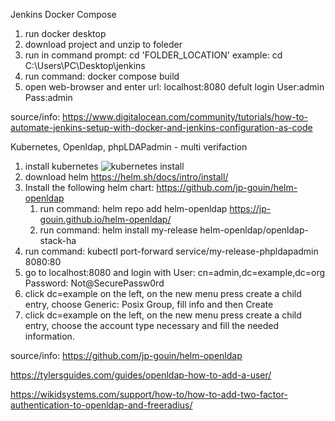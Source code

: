 Jenkins Docker Compose
1. run docker desktop
2. download project and unzip to foleder
3. run in command prompt: cd 'FOLDER_LOCATION'
example: cd C:\Users\PC\Desktop\jenkins
4. run command: docker compose build
5. open web-browser and enter url: localhost:8080 defult login User:admin Pass:admin

source/info: https://www.digitalocean.com/community/tutorials/how-to-automate-jenkins-setup-with-docker-and-jenkins-configuration-as-code

Kubernetes, Openldap, phpLDAPadmin - multi verifaction
1. install kubernetes
![kubernetes install](https://user-images.githubusercontent.com/109173989/180791303-8458902a-3e44-4381-b582-b30705566b20.PNG)
2. download helm https://helm.sh/docs/intro/install/
3. Install the following helm chart: https://github.com/jp-gouin/helm-openldap
   1. run command: helm repo add helm-openldap https://jp-gouin.github.io/helm-openldap/
   2. run command: helm install my-release helm-openldap/openldap-stack-ha
4. run command: kubectl port-forward service/my-release-phpldapadmin 8080:80
6. go to localhost:8080 and login with User: cn=admin,dc=example,dc=org Password: Not@SecurePassw0rd
7. click dc=example on the left, on the new menu press create a child entry, choose Generic: Posix Group, fill info and then Create
8. click dc=example on the left, on the new menu press create a child entry, choose the account type necessary and fill the needed information.

source/info: https://github.com/jp-gouin/helm-openldap

https://tylersguides.com/guides/openldap-how-to-add-a-user/

https://wikidsystems.com/support/how-to/how-to-add-two-factor-authentication-to-openldap-and-freeradius/
